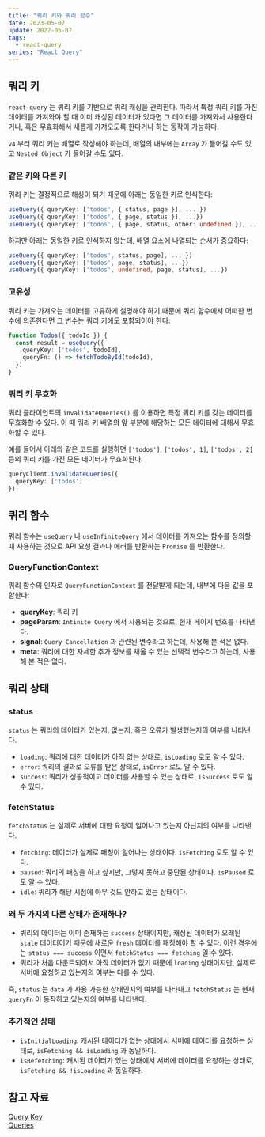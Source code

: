 ```yaml
---
title: "쿼리 키와 쿼리 함수"
date: 2023-05-07
update: 2022-05-07
tags:
  - react-query
series: "React Query"
---
```


## 쿼리 키
`react-query` 는 쿼리 키를 기반으로 쿼리 캐싱을 관리한다. 따라서 특정 쿼리 키를 가진 데이터를 가져와야 할 때 이미 캐싱된 데이터가 있다면 그 데이터를 가져와서 사용한다거나, 혹은 무효화해서 새롭게 가져오도록 한다거나 하는 동작이 가능하다.

`v4` 부터 쿼리 키는 배열로 작성해야 하는데, 배열의 내부에는 `Array` 가 들어갈 수도 있고 `Nested Object` 가 들어갈 수도 있다.

### 같은 키와 다른 키
쿼리 키는 결정적으로 해싱이 되기 때문에 아래는 동일한 키로 인식한다:
```ts
useQuery({ queryKey: ['todos', { status, page }], ... })
useQuery({ queryKey: ['todos', { page, status }], ...})
useQuery({ queryKey: ['todos', { page, status, other: undefined }], ... })
```

하지만 아래는 동일한 키로 인식하지 않는데, 배열 요소에 나열되는 순서가 중요하다:
```ts
useQuery({ queryKey: ['todos', status, page], ... })
useQuery({ queryKey: ['todos', page, status], ...})
useQuery({ queryKey: ['todos', undefined, page, status], ...})
```

### 고유성
쿼리 키는 가져오는 데이터를 고유하게 설명해야 하기 때문에 쿼리 함수에서 어떠한 변수에 의존한다면 그 변수는 쿼리 키에도 포함되어야 한다:
```ts
function Todos({ todoId }) {
  const result = useQuery({
    queryKey: ['todos', todoId],
    queryFn: () => fetchTodoById(todoId),
  })
}
```

### 쿼리 키 무효화
쿼리 클라이언트의 `invalidateQueries()` 를 이용하면 특정 쿼리 키를 갖는 데이터를 무효화할 수 있다. 이 때 쿼리 키 배열의 앞 부분에 해당하는 모든 데이터에 대해서 무효화할 수 있다.

예를 들어서 아래와 같은 코드를 실행하면 `['todos']`, `['todos', 1]`, `['todos', 2]` 등의 쿼리 키를 가진 모든 데이터가 무효화된다.

```ts
queryClient.invalidateQueries({
  queryKey: ['todos']
});
```

## 쿼리 함수
쿼리 함수는 `useQuery` 나 `useInfiniteQuery` 에서 데이터를 가져오는 함수를 정의할 때 사용하는 것으로 API 요청 결과나 에러를 반환하는 `Promise` 를 반환한다.

### QueryFunctionContext
쿼리 함수의 인자로 `QueryFunctionContext` 를 전달받게 되는데, 내부에 다음 값을 포함한다:
- **queryKey**: 쿼리 키
- **pageParam**: `Intinite Query` 에서 사용되는 것으로, 현재 페이지 번호를 나타낸다.
- **signal**: `Query Cancellation` 과 관련된 변수라고 하는데, 사용해 본 적은 없다.
- **meta**: 쿼리에 대한 자세한 추가 정보를 채울 수 있는 선택적 변수라고 하는데, 사용해 본 적은 없다.

## 쿼리 상태
### status
`status` 는 쿼리의 데이터가 있는지, 없는지, 혹은 오류가 발생했는지의 여부를 나타낸다.

- `loading`: 쿼리에 대한 데이터가 아직 없는 상태로, `isLoading` 로도 알 수 있다.
- `error`: 쿼리의 결과로 오류를 받은 상태로, `isError` 로도 알 수 있다.
- `success`: 쿼리가 성공적이고 데이터를 사용할 수 있는 상태로, `isSuccess` 로도 알 수 있다.

### fetchStatus
`fetchStatus` 는 실제로 서버에 대한 요청이 일어나고 있는지 아닌지의 여부를 나타낸다.

- `fetching`: 데이터가 실제로 패칭이 일어나는 상태이다. `isFetching` 로도 알 수 있다.
- `paused`: 쿼리의 패칭을 하고 싶지만, 그렇지 못하고 중단된 상태이다. `isPaused` 로도 알 수 있다.
- `idle`: 쿼리가 해당 시점에 아무 것도 안하고 있는 상태이다. 

### 왜 두 가지의 다른 상태가 존재하나?
- 쿼리의 데이터는 이미 존재하는 `success` 상태이지만, 캐싱된 데이터가 오래된 `stale` 데이터이기 때문에 새로운 `fresh` 데이터를 패칭해야 할 수 있다. 이런 경우에는 `status === success` 이면서 `fetchStatus === fetching` 일 수 있다.
- 쿼리가 처음 마운트되어서 아직 데이터가 없기 때문에 `loading` 상태이지만, 실제로 서버에 요청하고 있는지의 여부는 다를 수 있다.

즉, `status` 는 `data` 가 사용 가능한 상태인지의 여부를 나타내고 `fetchStatus` 는 현재 `queryFn` 이 동작하고 있는지의 여부를 나타낸다.

### 추가적인 상태
- `isInitialLoading`: 캐시된 데이터가 없는 상태에서 서버에 데이터를 요청하는 상태로, `isFetching && isLoading` 과 동일하다.
- `isRefetching`: 캐시된 데이터가 있는 상태에서 서버에 데이터를 요청하는 상태로, `isFetching && !isLoading` 과 동일하다.

## 참고 자료
[Query Key](https://tanstack.com/query/latest/docs/react/guides/query-keys)  
[Queries](https://tanstack.com/query/latest/docs/react/guides/queries#why-two-different-states)  
